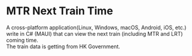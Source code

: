 # MTR Next Train Time  
A cross-platform application(Linux, Windows, macOS, Android, iOS, etc.) write in C# (MAUI) that can view the next train (including MTR and LRT) coming time.  
The train data is getting from HK Government.  

